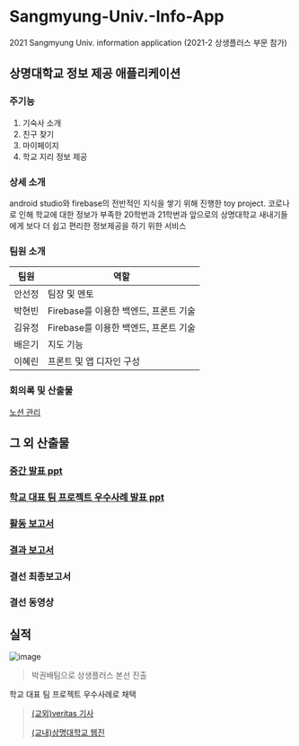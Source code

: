 # Sangmyung-Univ.-Info-App
2021 Sangmyung Univ. information application (2021-2 상생플러스 부문 참가)


## 상명대학교 정보 제공 애플리케이션

### 주기능
1. 기숙사 소개
2. 친구 찾기
3. 마이페이지
4. 학교 지리 정보 제공

### 상세 소개
android studio와 firebase의 전반적인 지식을 쌓기 위해 진행한 toy project. 코로나로 인해 학교에 대한 정보가 부족한 20학번과 21학번과 앞으로의 상명대학교 새내기들에게 보다 더 쉽고 편리한 정보제공을 하기 위한 서비스

### 팀원 소개
팀원   |          역할 
------ | -------------
안선정 | 팀장 및 멘토 
박현빈 | Firebase를 이용한 백엔드, 프론트 기술
김유정 | Firebase를 이용한 백엔드, 프론트 기술
배은기 | 지도 기능
이혜린 | 프론트 및 앱 디자인 구성

### 회의록 및 산출물
[노션 관리](https://noon-heliotrope-85a.notion.site/2021-2-Application-Mentoring-Project-24c4d76033ce4d64a715cf6add78a57e)



## 그 외 산출물
### [중간 발표 ppt](https://github.com/sunjungAn/Sangmyung-Univ.-Info-App/blob/master/%EC%82%B0%EC%B6%9C%EB%AC%BC/%EC%83%81%EC%83%9D%ED%94%8C%EB%9F%AC%EC%8A%A4-PPT%20(1).pptx)
### [학교 대표 팀 프로젝트 우수사례 발표 ppt](https://github.com/sunjungAn/Sangmyung-Univ.-Info-App/blob/master/%EC%82%B0%EC%B6%9C%EB%AC%BC/%EC%98%A4%EB%A6%84-%EA%B5%90%EC%9C%A1-%ED%8E%98%EC%8A%A4%ED%8B%B0%EB%B2%8C-%EB%B0%9C%ED%91%9C.pptx) 
### [활동 보고서](https://github.com/sunjungAn/Sangmyung-Univ.-Info-App/blob/master/%EC%82%B0%EC%B6%9C%EB%AC%BC/%ED%99%9C%EB%8F%99%EB%B3%B4%EA%B3%A0%EC%84%9C%20%EC%B7%A8%ED%95%A9%EB%B3%B8%20%26%20%EC%B6%9C%EC%84%9D%EB%B6%80.pdf)
### [결과 보고서](https://github.com/sunjungAn/Sangmyung-Univ.-Info-App/blob/master/%EC%82%B0%EC%B6%9C%EB%AC%BC/2021-2%20%EC%8A%A4%ED%84%B0%EB%94%94%EC%83%81%EC%83%9D%ED%94%8C%EB%9F%AC%EC%8A%A4%20%EA%B2%B0%EA%B3%BC%EB%B3%B4%EA%B3%A0%EC%84%9C.pdf)
### 결선 최종보고서
### 결선 동영상

## 실적
![image](https://user-images.githubusercontent.com/55094745/144843598-9173c1c9-48a1-4bd2-aac5-40460e628cd7.png)
> 박권배팀으로 상생플러스 본선 진출

학교 대표 팀 프로젝트 우수사례로 채택
> [(교외)veritas 기사](http://www.veritas-a.com/news/articleView.html?idxno=399458)
> 
> [(교내)상명대학교 웹진](https://www.smu.ac.kr/webzine/today.do?mode=view&articleNo=722534&article.offset=0&articleLimit=10)

